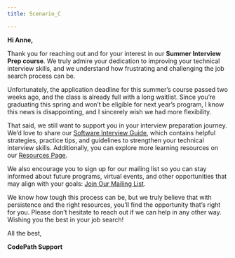 ```yaml
---
title: Scenario_C

---
```


**Hi Anne,**

Thank you for reaching out and for your interest in our **Summer Interview Prep course**. We truly admire your dedication to improving your technical interview skills, and we understand how frustrating and challenging the job search process can be.

Unfortunately, the application deadline for this summer’s course passed two weeks ago, and the class is already full with a long waitlist. Since you’re graduating this spring and won’t be eligible for next year’s program, I know this news is disappointing, and I sincerely wish we had more flexibility.

That said, we still want to support you in your interview preparation journey. We’d love to share our [Software Interview Guide](https://hackmd.io/@nesquena/HJN9k17sm?type=view), which contains helpful strategies, practice tips, and guidelines to strengthen your technical interview skills. Additionally, you can explore more learning resources on our [Resources Page](https://hackmd.io/@nesquena/HJN9k17sm?type=view).

We also encourage you to sign up for our mailing list so you can stay informed about future programs, virtual events, and other opportunities that may align with your goals: [Join Our Mailing List](https://hackmd.io/@nesquena/HJN9k17sm?type=view).

We know how tough this process can be, but we truly believe that with persistence and the right resources, you’ll find the opportunity that’s right for you. Please don’t hesitate to reach out if we can help in any other way. Wishing you the best in your job search!


All the best,

**CodePath Support**
